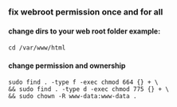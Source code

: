 ### fix webroot permission once and for all

#### change dirs to your web root folder example: 
```
cd /var/www/html
```

#### change permission and ownership
```
sudo find . -type f -exec chmod 664 {} + \
&& sudo find . -type d -exec chmod 775 {} + \
&& sudo chown -R www-data:www-data .
```
